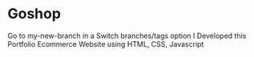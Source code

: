 # Goshop
Go to my-new-branch in a Switch branches/tags option
I Developed this Portfolio Ecommerce Website using HTML, CSS, Javascript 
